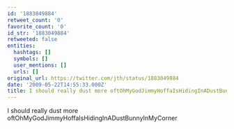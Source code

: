 ```yaml
---
id: '1883049884'
retweet_count: '0'
favorite_count: '0'
id_str: '1883049884'
retweeted: false
entities:
  hashtags: []
  symbols: []
  user_mentions: []
  urls: []
original_url: https://twitter.com/jth/status/1883049884
date: '2009-05-22T14:55:33.000Z'
title: I should really dust more oftOhMyGodJimmyHoffaIsHidingInADustBunnyInMyCorner
---
```


I should really dust more oftOhMyGodJimmyHoffaIsHidingInADustBunnyInMyCorner